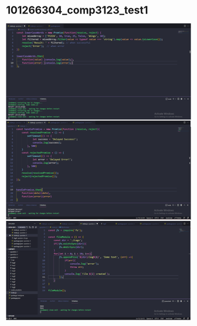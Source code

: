 # 101266304_comp3123_test1
![sample image](https://github.com/fcamgz/101266304_comp3123_test1/blob/master/question-1/Capture.PNG?raw=true)
![sample image](https://github.com/fcamgz/101266304_comp3123_test1/blob/master/question-2/Capture.PNG?raw=true)
![sample image](https://github.com/fcamgz/101266304_comp3123_test1/blob/master/question-3/Capture.PNG?raw=true)
